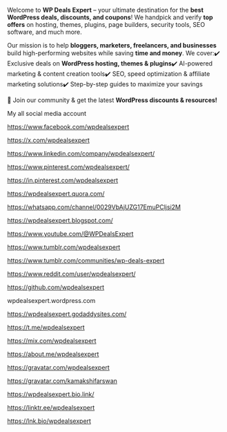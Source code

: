 Welcome to **WP Deals Expert** – your ultimate destination for the **best WordPress deals, discounts, and coupons**! We handpick and verify **top offers** on hosting, themes, plugins, page builders, security tools, SEO software, and much more.

Our mission is to help **bloggers, marketers, freelancers, and businesses** build high-performing websites while saving **time and money**. We cover:✔️ Exclusive deals on **WordPress hosting, themes & plugins**✔️ AI-powered marketing & content creation tools✔️ SEO, speed optimization & affiliate marketing solutions✔️ Step-by-step guides to maximize your savings

🚀 Join our community & get the latest **WordPress discounts & resources!**

My all social media account

https://www.facebook.com/wpdealsexpert

https://x.com/wpdealsexpert

https://www.linkedin.com/company/wpdealsexpert/

https://www.pinterest.com/wpdealsexpert/

https://in.pinterest.com/wpdealsexpert

https://wpdealsexpert.quora.com/

https://whatsapp.com/channel/0029VbAjUZG17EmuPCljsi2M

https://wpdealsexpert.blogspot.com/

https://www.youtube.com/@WPDealsExpert

https://www.tumblr.com/wpdealsexpert

https://www.tumblr.com/communities/wp-deals-expert

https://www.reddit.com/user/wpdealsexpert/

https://github.com/wpdealsexpert

wpdealsexpert.wordpress.com

https://wpdealsexpert.godaddysites.com/

https://t.me/wpdealsexpert

https://mix.com/wpdealsexpert

https://about.me/wpdealsexpert

https://gravatar.com/wpdealsexpert

https://gravatar.com/kamakshifarswan

https://wpdealsexpert.bio.link/

https://linktr.ee/wpdealsexpert

https://lnk.bio/wpdealsexpert

